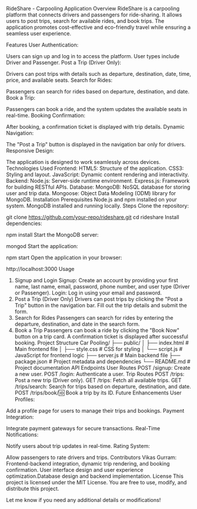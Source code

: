 RideShare - Carpooling Application
Overview
RideShare is a carpooling platform that connects drivers and passengers for ride-sharing. It allows users to post trips, search for available rides, and book trips. The application promotes cost-effective and eco-friendly travel while ensuring a seamless user experience.

Features
User Authentication:

Users can sign up and log in to access the platform.
User types include Driver and Passenger.
Post a Trip (Driver Only):

Drivers can post trips with details such as departure, destination, date, time, price, and available seats.
Search for Rides:

Passengers can search for rides based on departure, destination, and date.
Book a Trip:

Passengers can book a ride, and the system updates the available seats in real-time.
Booking Confirmation:

After booking, a confirmation ticket is displayed with trip details.
Dynamic Navigation:

The "Post a Trip" button is displayed in the navigation bar only for drivers.
Responsive Design:

The application is designed to work seamlessly across devices.
Technologies Used
Frontend:
HTML5: Structure of the application.
CSS3: Styling and layout.
JavaScript: Dynamic content rendering and interactivity.
Backend:
Node.js: Server-side runtime environment.
Express.js: Framework for building RESTful APIs.
Database:
MongoDB: NoSQL database for storing user and trip data.
Mongoose: Object Data Modeling (ODM) library for MongoDB.
Installation
Prerequisites
Node.js and npm installed on your system.
MongoDB installed and running locally.
Steps
Clone the repository:

git clone https://github.com/your-repo/rideshare.git
cd rideshare
Install dependencies:

npm install
Start the MongoDB server:

mongod
Start the application:

npm start
Open the application in your browser:

http://localhost:3000
Usage
1. Signup and Login
Signup: Create an account by providing your first name, last name, email, password, phone number, and user type (Driver or Passenger).
Login: Log in using your email and password.
2. Post a Trip (Driver Only)
Drivers can post trips by clicking the "Post a Trip" button in the navigation bar.
Fill out the trip details and submit the form.
3. Search for Rides
Passengers can search for rides by entering the departure, destination, and date in the search form.
4. Book a Trip
Passengers can book a ride by clicking the "Book Now" button on a trip card.
A confirmation ticket is displayed after successful booking.
Project Structure
Car Pooling/
├── public/
│   ├── index.html        # Main frontend file
│   ├── style.css         # CSS for styling
│   └── script.js         # JavaScript for frontend logic
├── server.js             # Main backend file
├── package.json          # Project metadata and dependencies
└── README.md             # Project documentation
API Endpoints
User Routes
POST /signup: Create a new user.
POST /login: Authenticate a user.
Trip Routes
POST /trips: Post a new trip (Driver only).
GET /trips: Fetch all available trips.
GET /trips/search: Search for trips based on departure, destination, and date.
POST /trips/book/:id: Book a trip by its ID.
Future Enhancements
User Profiles:

Add a profile page for users to manage their trips and bookings.
Payment Integration:

Integrate payment gateways for secure transactions.
Real-Time Notifications:

Notify users about trip updates in real-time.
Rating System:

Allow passengers to rate drivers and trips.
Contributors
Vikas Gurram: Frontend-backend integration, dynamic trip rendering, and booking confirmation.
User interface design and user experience optimization.Database design and backend implementation.
License
This project is licensed under the MIT License. You are free to use, modify, and distribute this project.

Let me know if you need any additional details or modifications!